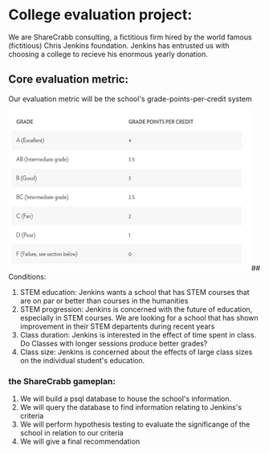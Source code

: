 # College evaluation project:

We are ShareCrabb consulting, a fictitious firm hired by the world famous (fictitious) Chris Jenkins foundation.
Jenkins has entrusted us with choosing a college to recieve his enormous yearly donation.
## Core evaluation metric:
<p> Our evaluation metric will be the school's grade-points-per-credit system  </p>
<img src="school_weighted_metric.png" alt="grade point per credit chart" height="320" width="480">
## Conditions:
<ol>
	<li>STEM education:
	Jenkins wants a school that has STEM courses that are on par or better than courses in the humanities</li>
	<li>STEM progression:
	Jenkins is concerned with the future of education, especially in STEM courses. We are looking for a school that has shown improvement in their STEM departents during recent years</li>
	<li>Class duration:
	Jenkins is interested in the effect of time spent in class. Do Classes with longer sessions produce better grades?</li>
	<li>Class size:
	Jenkins is concerned about the effects of large class sizes on the individual student's education. </li>
</ol>

### the ShareCrabb gameplan:
<ol>
	<li>We will build a psql database to house the school's information.</li>
	<li>We will query the database to find information relating to Jenkins's criteria</li>
	<li>We will perform hypothesis testing to evaluate the significange of the school in relation to our criteria</li>
	<li>We will give a final recommendation</li>
</ol>

